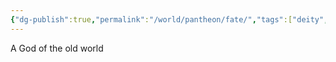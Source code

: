 ```yaml
---
{"dg-publish":true,"permalink":"/world/pantheon/fate/","tags":["deity","old-world"],"noteIcon":""}
---
```


A God of the old world